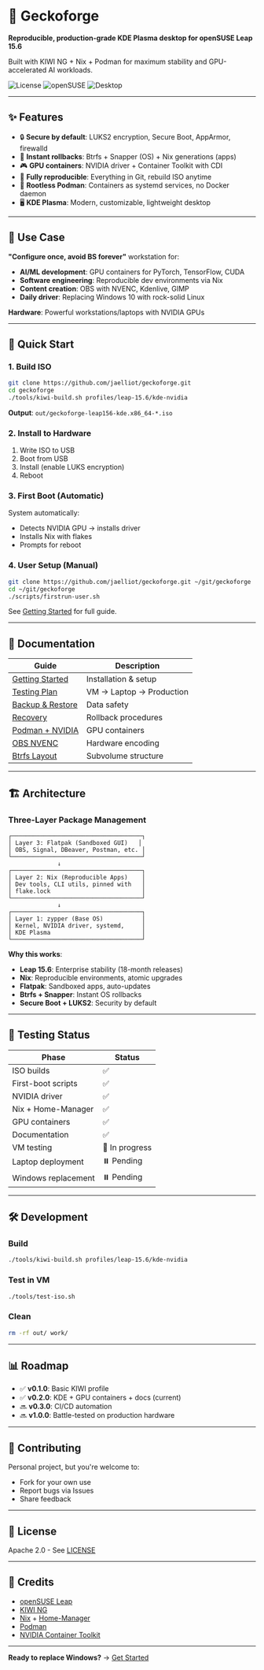 # 🦎 Geckoforge

**Reproducible, production-grade KDE Plasma desktop for openSUSE Leap 15.6**

Built with KIWI NG + Nix + Podman for maximum stability and GPU-accelerated AI workloads.

![License](https://img.shields.io/badge/license-Apache%202.0-blue.svg)
![openSUSE](https://img.shields.io/badge/openSUSE-Leap%2015.6-73BA25.svg)
![Desktop](https://img.shields.io/badge/desktop-KDE%20Plasma-1D99F3.svg)

---

## ✨ Features

- 🔒 **Secure by default**: LUKS2 encryption, Secure Boot, AppArmor, firewalld
- 📸 **Instant rollbacks**: Btrfs + Snapper (OS) + Nix generations (apps)
- 🎮 **GPU containers**: NVIDIA driver + Container Toolkit with CDI
- 🔄 **Fully reproducible**: Everything in Git, rebuild ISO anytime
- 🐳 **Rootless Podman**: Containers as systemd services, no Docker daemon
- 🖥️ **KDE Plasma**: Modern, customizable, lightweight desktop

---

## 🎯 Use Case

**"Configure once, avoid BS forever"** workstation for:

- **AI/ML development**: GPU containers for PyTorch, TensorFlow, CUDA
- **Software engineering**: Reproducible dev environments via Nix
- **Content creation**: OBS with NVENC, Kdenlive, GIMP
- **Daily driver**: Replacing Windows 10 with rock-solid Linux

**Hardware**: Powerful workstations/laptops with NVIDIA GPUs

---

## 🚀 Quick Start

### 1. Build ISO

```bash
git clone https://github.com/jaelliot/geckoforge.git
cd geckoforge
./tools/kiwi-build.sh profiles/leap-15.6/kde-nvidia
```

**Output**: `out/geckoforge-leap156-kde.x86_64-*.iso`

### 2. Install to Hardware

1. Write ISO to USB
2. Boot from USB
3. Install (enable LUKS encryption)
4. Reboot

### 3. First Boot (Automatic)

System automatically:
- Detects NVIDIA GPU → installs driver
- Installs Nix with flakes
- Prompts for reboot

### 4. User Setup (Manual)

```bash
git clone https://github.com/jaelliot/geckoforge.git ~/git/geckoforge
cd ~/git/geckoforge
./scripts/firstrun-user.sh
```

See [Getting Started](docs/getting-started.md) for full guide.

---

## 📖 Documentation

| Guide | Description |
|-------|-------------|
| [Getting Started](docs/getting-started.md) | Installation & setup |
| [Testing Plan](docs/testing-plan.md) | VM → Laptop → Production |
| [Backup & Restore](docs/backup-restore.md) | Data safety |
| [Recovery](docs/recovery.md) | Rollback procedures |
| [Podman + NVIDIA](docs/podman-nvidia.md) | GPU containers |
| [OBS NVENC](docs/obs-nvenc-setup.md) | Hardware encoding |
| [Btrfs Layout](docs/btrfs-layout.md) | Subvolume structure |

---

## 🏗️ Architecture

### Three-Layer Package Management

```
┌─────────────────────────────────────┐
│ Layer 3: Flatpak (Sandboxed GUI)   │
│ OBS, Signal, DBeaver, Postman, etc. │
└─────────────────────────────────────┘
              ↓
┌─────────────────────────────────────┐
│ Layer 2: Nix (Reproducible Apps)    │
│ Dev tools, CLI utils, pinned with   │
│ flake.lock                          │
└─────────────────────────────────────┘
              ↓
┌─────────────────────────────────────┐
│ Layer 1: zypper (Base OS)           │
│ Kernel, NVIDIA driver, systemd,     │
│ KDE Plasma                          │
└─────────────────────────────────────┘
```

**Why this works**:
- **Leap 15.6**: Enterprise stability (18-month releases)
- **Nix**: Reproducible environments, atomic upgrades
- **Flatpak**: Sandboxed apps, auto-updates
- **Btrfs + Snapper**: Instant OS rollbacks
- **Secure Boot + LUKS2**: Security by default

---

## 🧪 Testing Status

| Phase | Status |
|-------|--------|
| ISO builds | ✅ |
| First-boot scripts | ✅ |
| NVIDIA driver | ✅ |
| Nix + Home-Manager | ✅ |
| GPU containers | ✅ |
| Documentation | ✅ |
| VM testing | 🔄 In progress |
| Laptop deployment | ⏸️ Pending |
| Windows replacement | ⏸️ Pending |

---

## 🛠️ Development

### Build

```bash
./tools/kiwi-build.sh profiles/leap-15.6/kde-nvidia
```

### Test in VM

```bash
./tools/test-iso.sh
```

### Clean

```bash
rm -rf out/ work/
```

---

## 📊 Roadmap

- ✅ **v0.1.0**: Basic KIWI profile
- ✅ **v0.2.0**: KDE + GPU containers + docs (current)
- 🔜 **v0.3.0**: CI/CD automation
- 🔜 **v1.0.0**: Battle-tested on production hardware

---

## 🤝 Contributing

Personal project, but you're welcome to:
- Fork for your own use
- Report bugs via Issues
- Share feedback

---

## 📄 License

Apache 2.0 - See [LICENSE](LICENSE)

---

## 🙏 Credits

- [openSUSE Leap](https://www.opensuse.org/)
- [KIWI NG](https://osinside.github.io/kiwi/)
- [Nix](https://nixos.org/) + [Home-Manager](https://github.com/nix-community/home-manager)
- [Podman](https://podman.io/)
- [NVIDIA Container Toolkit](https://github.com/NVIDIA/nvidia-container-toolkit)

---

**Ready to replace Windows?** → [Get Started](docs/getting-started.md)
